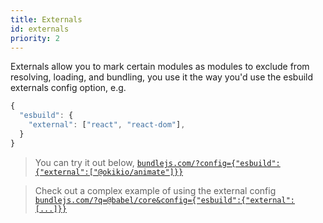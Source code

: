 ```yaml
---
title: Externals
id: externals
priority: 2
---
```

Externals allow you to mark certain modules as modules to exclude from resolving, loading, and bundling, you use it the way you'd use the esbuild externals config option, e.g. 
```ts
{
  "esbuild": {
    "external": ["react", "react-dom"],
  }
}
``` 

> You can try it out below, [`bundlejs.com/?config={"esbuild":{"external":["@okikio/animate"]}}`](https://bundlejs.com/?config={"esbuild":{"external":["@okikio/animate"]}})

> Check out a complex example of using the external config
[`bundlejs.com/?q=@babel/core&config={"esbuild":{"external":[...]}}`](https://bundlejs.com/?q=@babel/core&config={%22esbuild%22:{%22external%22:[%22debug%22,%22@babel/types%22,%22@babel/parser%22,%22@babel/generator%22,%22@babel/traverse%22,%22@babel/template%22,%22@babel/helper%22,%22semver%22,%22gensync%22,%22@babel/code-frame%22,%22json5%22,%22caniuse-lite%22,%22source-map%22,%22@ampproject/remapping%22,%22@babel/helper-compilation-targets%22,%22@babel/helper-validator-option%22,%22browserslist%22,%22@jridgewell/trace-mapping%22,%22convert-source-map%22,%22@babel/helpers%22,%22@babel/compat-data%22,%22@babel/helper-environment-visitor%22,%22@babel/helper-module-imports%22,%22@babel/helper-module-transforms%22,%22@babel/helper-validator-identifier%22,%22node-releases%22,%22@jridgewell/resolve-uri%22,%22@jridgewell/sourcemap-codec%22,%22electron-to-chromium%22]}})